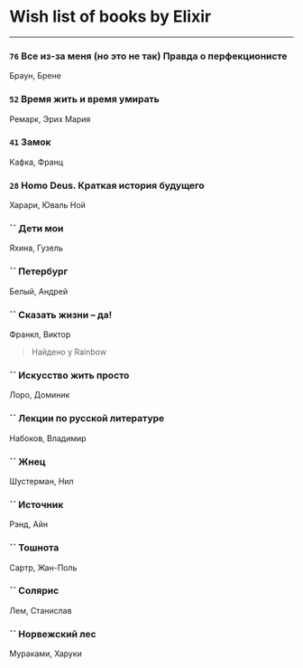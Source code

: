 # Wish list of books by Elixir
---

### `76` Все из-за меня (но это не так) Правда о перфекционисте
Браун, Брене

### `52` Время жить и время умирать
Ремарк, Эрих Мария

### `41` Замок
Кафка, Франц

### `28` Homo Deus. Краткая история будущего
Харари, Юваль Ной

### `` Дети мои
Яхина, Гузель

### `` Петербург
Белый, Андрей

### `` Сказать жизни – да!
Франкл, Виктор
> Найдено у Rainbow

### `` Искусство жить просто
Лоро, Доминик

### `` Лекции по русской литературе
Набоков, Владимир

### `` Жнец
Шустерман, Нил

### `` Источник
Рэнд, Айн

### `` Тошнота
Сартр, Жан-Поль

### `` Солярис
Лем, Станислав

### `` Норвежский лес
Мураками, Харуки

